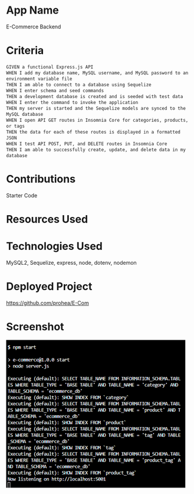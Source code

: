 # App Name
E-Commerce Backend

# Criteria
```
GIVEN a functional Express.js API
WHEN I add my database name, MySQL username, and MySQL password to an environment variable file
THEN I am able to connect to a database using Sequelize
WHEN I enter schema and seed commands
THEN a development database is created and is seeded with test data
WHEN I enter the command to invoke the application
THEN my server is started and the Sequelize models are synced to the MySQL database
WHEN I open API GET routes in Insomnia Core for categories, products, or tags
THEN the data for each of these routes is displayed in a formatted JSON
WHEN I test API POST, PUT, and DELETE routes in Insomnia Core
THEN I am able to successfully create, update, and delete data in my database
```
# Contributions
Starter Code

# Resources Used


# Technologies Used
MySQL2, Sequelize, express, node, dotenv, nodemon

# Deployed Project
https://github.com/prohea/E-Com

# Screenshot
![E-Commerce](./assets/e-commerce.png)